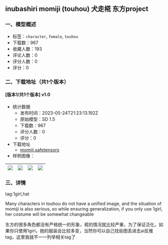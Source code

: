## inubashiri momiji (touhou) 犬走椛 东方project
### 一、模型概述

- 标签：`character`, `female`, `touhou`
- 下载数：967
- 收藏人数：193
- 评论人数：0
- 评分人数：0
- 评分：0

### 二、下载地址（共1个版本）

#### [版本1/共1个版本] v1.0

- 统计数据
  - 发布时间：2023-05-24T21:23:13.192Z
  - 原始模型：SD 1.5
  - 下载数：967
  - 评分人数：0
  - 评分：0
- 下载地址
  - [momiji.safetensors](https://civitai.com/api/download/models/80125)
- 样例图像：

| <img src="https://image.civitai.com/xG1nkqKTMzGDvpLrqFT7WA/ae445d81-7ecf-4943-aff7-3034ddbb9487/width=450/899513.jpeg" /> | <img src="https://image.civitai.com/xG1nkqKTMzGDvpLrqFT7WA/103877d7-5e49-46cd-9ef1-2b1a5572b437/width=450/899512.jpeg" /> | <img src="https://image.civitai.com/xG1nkqKTMzGDvpLrqFT7WA/3c6a7cc6-0001-4ee6-b162-623783530204/width=450/899511.jpeg" /> | <img src="https://image.civitai.com/xG1nkqKTMzGDvpLrqFT7WA/ebb03aa2-c45d-4eb3-98b9-48b12bcbbc59/width=450/899544.jpeg" /> |
| ---- | ---- | ---- | ---- |


### 三、详情
<p>tag:1girl,hat</p><p>Many characters in touhou do not have a unified image, and the situation of momiji is also serious, so while ensuring generalization, if you only use 1girl, her costume will be somewhat changeable</p><p>东方的很多角色都没有严格统一的形象，椛的情况就比较严重，为了保证泛化，如果你只使用1girl，她的服装会比较多变，当然你可以自己找些图丢进去ai反推tag，这里我就不一一列举相关tag了</p>